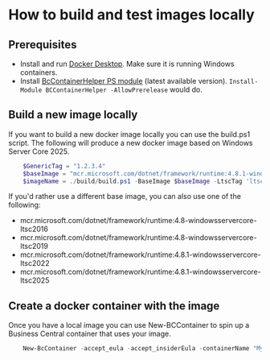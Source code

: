 # How to build and test images locally

## Prerequisites
- Install and run [Docker Desktop](https://docs.docker.com/desktop/install/windows-install/). Make sure it is running Windows containers.
- Install [BcContainerHelper PS module](https://www.powershellgallery.com/packages/BcContainerHelper) (latest available version).
`Install-Module BCContainerHelper -AllowPrerelease` would do.

## Build a new image locally 

If you want to build a new docker image locally you can use the build.ps1 script. The following will produce a new docker image based on Windows Server Core 2025. 
```powershell
    $GenericTag = "1.2.3.4"
    $baseImage = "mcr.microsoft.com/dotnet/framework/runtime:4.8.1-windowsservercore-ltsc2025"
    $imageName = ./build/build.ps1 -BaseImage $baseImage -LtscTag 'ltsc2025' -FilesOnly $false -Only24 $false -GenericTag $GenericTag
```

If you'd rather use a different base image, you can also use one of the following:
* mcr.microsoft.com/dotnet/framework/runtime:4.8-windowsservercore-ltsc2016
* mcr.microsoft.com/dotnet/framework/runtime:4.8-windowsservercore-ltsc2019
* mcr.microsoft.com/dotnet/framework/runtime:4.8.1-windowsservercore-ltsc2022
* mcr.microsoft.com/dotnet/framework/runtime:4.8.1-windowsservercore-ltsc2025

## Create a docker container with the image

Once you have a local image you can use New-BCContainer to spin up a Business Central container that uses your image. 
```powershell
    New-BcContainer -accept_eula -accept_insiderEula -containerName "MyTestContainer" -artifactUrl (Get-BCArtifactUrl -select NextMajor -accept_insiderEula -country W1) -useGenericImage $imageName
```